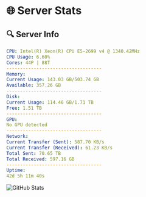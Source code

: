 # 🌐 Server Stats
## 🔍 Server Info
```yaml
CPU: Intel(R) Xeon(R) CPU E5-2699 v4 @ 1340.42MHz
CPU Usage: 6.60%
Cores: 44P | 88T
-----------------------------------
Memory:
Current Usage: 143.03 GB/503.74 GB
Available: 357.26 GB
-----------------------------------
Disk:
Current Usage: 114.46 GB/1.71 TB
Free: 1.51 TB
-----------------------------------
GPU:
No GPU detected
-----------------------------------
Network:
Current Transfer (Sent): 587.70 KB/s
Current Transfer (Received): 61.23 KB/s
Total Sent: 70.65 TB
Total Received: 597.16 GB
-----------------------------------
Uptime:
42d 5h 11m 40s
```
![GitHub Stats](https://img.shields.io/badge/Updated-2025-04-19_02:34:29-blue)